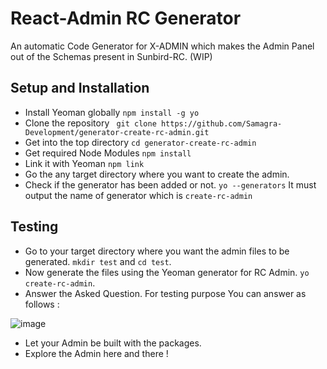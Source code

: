 # React-Admin RC Generator

An automatic Code Generator for X-ADMIN which makes the Admin Panel out of the Schemas present in Sunbird-RC. (WIP)

## Setup and Installation

- Install Yeoman globally `npm install -g yo`
- Clone the repository ` git clone https://github.com/Samagra-Development/generator-create-rc-admin.git`
- Get into the top directory `cd generator-create-rc-admin`
- Get required Node Modules `npm install`
- Link it with Yeoman `npm link`
- Go the any target directory where you want to create the admin.
- Check if the generator has been added or not. `yo --generators` It must output the name of generator which is `create-rc-admin`

## Testing

- Go to your target directory where you want the admin files to be generated. `mkdir test` and `cd test`.
- Now generate the files using the Yeoman generator for RC Admin. `yo create-rc-admin`.
- Answer the Asked Question. For testing purpose You can answer as follows :

![image](https://user-images.githubusercontent.com/79367883/180085768-75f1c649-9a92-481b-9c0e-6d3e430a433b.png)

- Let your Admin be built with the packages.
- Explore the Admin here and there ! 
